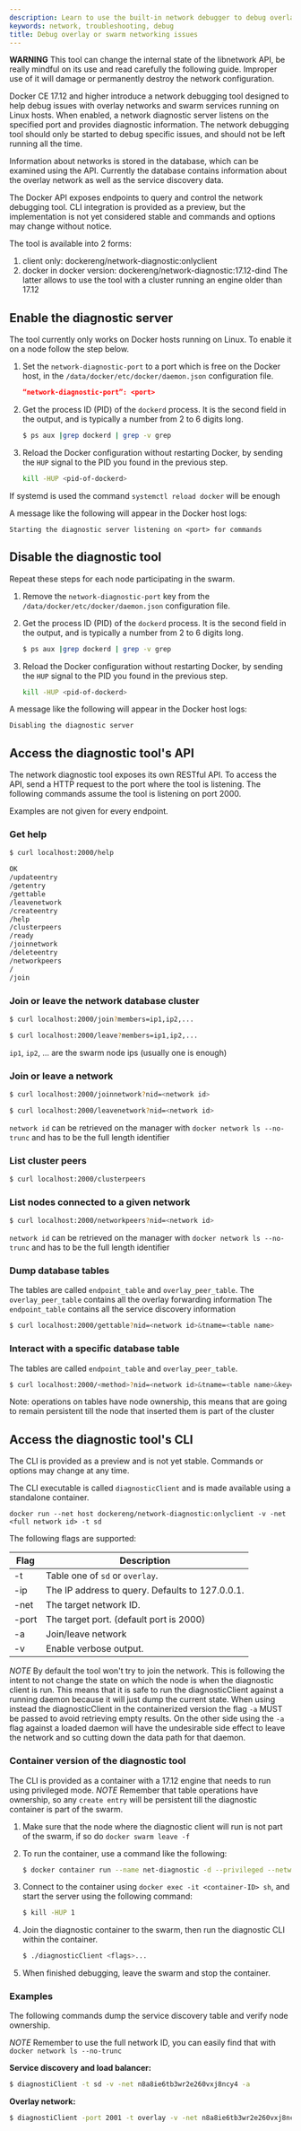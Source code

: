 ```yaml
---
description: Learn to use the built-in network debugger to debug overlay networking problems
keywords: network, troubleshooting, debug
title: Debug overlay or swarm networking issues
---
```


**WARNING**
This tool can change the internal state of the libnetwork API, be really mindful
on its use and read carefully the following guide. Improper use of it will damage
or permanently destroy the network configuration.


Docker CE 17.12 and higher introduce a network debugging tool designed to help
debug issues with overlay networks and swarm services running on Linux hosts.
When enabled, a network diagnostic server listens on the specified port and
provides diagnostic information. The network debugging tool should only be
started to debug specific issues, and should not be left running all the time.

Information about networks is stored in the database, which can be examined using
the API. Currently the database contains information about the overlay network
as well as the service discovery data.

The Docker API exposes endpoints to query and control the network debugging
tool. CLI integration is provided as a preview, but the implementation is not
yet considered stable and commands and options may change without notice.

The tool is available into 2 forms:
1) client only: dockereng/network-diagnostic:onlyclient
2) docker in docker version: dockereng/network-diagnostic:17.12-dind
The latter allows to use the tool with a cluster running an engine older than 17.12

## Enable the diagnostic server

The tool currently only works on Docker hosts running on Linux. To enable it on a node
follow the step below.

1.  Set the `network-diagnostic-port` to a port which is free on the Docker
    host, in the `/data/docker/etc/docker/daemon.json` configuration file.

    ```json
    “network-diagnostic-port”: <port>
    ```

2.  Get the process ID (PID) of the `dockerd` process. It is the second field in
    the output, and is typically a number from 2 to 6 digits long.

    ```bash
    $ ps aux |grep dockerd | grep -v grep
    ```

3.  Reload the Docker configuration without restarting Docker, by sending the
    `HUP` signal to the PID you found in the previous step.

    ```bash
    kill -HUP <pid-of-dockerd>
    ```

If systemd is used the command `systemctl reload docker` will be enough


A message like the following will appear in the Docker host logs:

```none
Starting the diagnostic server listening on <port> for commands
```

## Disable the diagnostic tool

Repeat these steps for each node participating in the swarm.

1.  Remove the `network-diagnostic-port` key from the `/data/docker/etc/docker/daemon.json`
    configuration file.

2.  Get the process ID (PID) of the `dockerd` process. It is the second field in
    the output, and is typically a number from 2 to 6 digits long.

    ```bash
    $ ps aux |grep dockerd | grep -v grep
    ```

3.  Reload the Docker configuration without restarting Docker, by sending the
    `HUP` signal to the PID you found in the previous step.

    ```bash
    kill -HUP <pid-of-dockerd>
    ```

A message like the following will appear in the Docker host logs:

```none
Disabling the diagnostic server
```

## Access the diagnostic tool's API

The network diagnostic tool exposes its own RESTful API. To access the API,
send a HTTP request to the port where the tool is listening. The following
commands assume the tool is listening on port 2000.

Examples are not given for every endpoint.

### Get help

```bash
$ curl localhost:2000/help

OK
/updateentry
/getentry
/gettable
/leavenetwork
/createentry
/help
/clusterpeers
/ready
/joinnetwork
/deleteentry
/networkpeers
/
/join
```

### Join or leave the network database cluster

```bash
$ curl localhost:2000/join?members=ip1,ip2,...
```

```bash
$ curl localhost:2000/leave?members=ip1,ip2,...
```

`ip1`, `ip2`, ... are the swarm node ips (usually one is enough)

### Join or leave a network

```bash
$ curl localhost:2000/joinnetwork?nid=<network id>
```

```bash
$ curl localhost:2000/leavenetwork?nid=<network id>
```

`network id` can be retrieved on the manager with `docker network ls --no-trunc` and has
to be the full length identifier

### List cluster peers

```bash
$ curl localhost:2000/clusterpeers
```

### List nodes connected to a given network

```bash
$ curl localhost:2000/networkpeers?nid=<network id>
```
`network id` can be retrieved on the manager with `docker network ls --no-trunc` and has
to be the full length identifier

### Dump database tables

The tables are called `endpoint_table` and `overlay_peer_table`.
The `overlay_peer_table` contains all the overlay forwarding information
The `endpoint_table` contains all the service discovery information

```bash
$ curl localhost:2000/gettable?nid=<network id>&tname=<table name>
```

### Interact with a specific database table

The tables are called `endpoint_table` and `overlay_peer_table`.

```bash
$ curl localhost:2000/<method>?nid=<network id>&tname=<table name>&key=<key>[&value=<value>]
```

Note:
operations on tables have node ownership, this means that are going to remain persistent till
the node that inserted them is part of the cluster

## Access the diagnostic tool's CLI

The CLI is provided as a preview and is not yet stable. Commands or options may
change at any time.

The CLI executable is called `diagnosticClient` and is made available using a
standalone container.

`docker run --net host dockereng/network-diagnostic:onlyclient -v -net <full network id> -t sd`

The following flags are supported:

| Flag          | Description                                     |
|---------------|-------------------------------------------------|
| -t <string>   | Table one of `sd` or `overlay`.                 |
| -ip <string>  | The IP address to query. Defaults to 127.0.0.1. |
| -net <string> | The target network ID.                          |
| -port <int>   | The target port. (default port is 2000)         |
| -a            | Join/leave network                              |
| -v            | Enable verbose output.                          |

*NOTE*
By default the tool won't try to join the network. This is following the intent to not change
the state on which the node is when the diagnostic client is run. This means that it is safe
to run the diagnosticClient against a running daemon because it will just dump the current state.
When using instead the diagnosticClient in the containerized version the flag `-a` MUST be passed
to avoid retrieving empty results. On the other side using the `-a` flag against a loaded daemon
will have the undesirable side effect to leave the network and so cutting down the data path for
that daemon.

### Container version of the diagnostic tool

The CLI is provided as a container with a 17.12 engine that needs to run using privileged mode.
*NOTE*
Remember that table operations have ownership, so any `create entry` will be persistent till
the diagnostic container is part of the swarm.

1.  Make sure that the node where the diagnostic client will run is not part of the swarm, if so do `docker swarm leave -f`

2.  To run the container, use a command like the following:

    ```bash
    $ docker container run --name net-diagnostic -d --privileged --network host dockereng/network-diagnostic:17.12-dind
    ```

3.  Connect to the container using `docker exec -it <container-ID> sh`,
    and start the server using the following command:

    ```bash
    $ kill -HUP 1
    ```

4.  Join the diagnostic container to the swarm, then run the diagnostic CLI within the container.

    ```bash
    $ ./diagnosticClient <flags>...
    ```

4.  When finished debugging, leave the swarm and stop the container.

### Examples

The following commands dump the service discovery table and verify node
ownership.

*NOTE*
Remember to use the full network ID, you can easily find that with `docker network ls --no-trunc`

**Service discovery and load balancer:**

```bash
$ diagnostiClient -t sd -v -net n8a8ie6tb3wr2e260vxj8ncy4 -a
```

**Overlay network:**

```bash
$ diagnostiClient -port 2001 -t overlay -v -net n8a8ie6tb3wr2e260vxj8ncy4 -a
```

